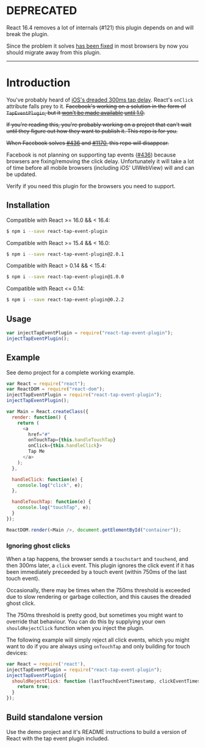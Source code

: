 # DEPRECATED

React 16.4 removes a lot of internals (#121) this plugin depends on and will break the plugin.

Since the problem it solves [has been fixed](https://developers.google.com/web/updates/2013/12/300ms-tap-delay-gone-away) in most browsers by now you should migrate away from this plugin.

---

# Introduction
You've probably heard of [iOS's dreaded 300ms tap delay](http://updates.html5rocks.com/2013/12/300ms-tap-delay-gone-away).  React's `onClick` attribute falls prey to it.  ~~Facebook's working on a solution in the form of `TapEventPlugin`, but it [won't be made available](https://github.com/facebook/react/issues/436) [until 1.0](https://github.com/facebook/react/pull/1170).~~

~~If you're reading this, you're probably working on a project that can't wait until they figure out how they want to publish it.  This repo is for you.~~

~~When Facebook solves [#436](https://github.com/facebook/react/issues/436) and [#1170](https://github.com/facebook/react/pull/1170), this repo will disappear.~~

Facebook is not planning on supporting tap events ([#436](https://github.com/facebook/react/issues/436#issuecomment-207624448)) because browsers are fixing/removing the click delay. Unfortunately it will take a lot of time before all mobile browsers (including iOS' UIWebView) will and can be updated. 

Verify if you need this plugin for the browsers you need to support.

## Installation

Compatible with React >= 16.0 && < 16.4:
```sh
$ npm i --save react-tap-event-plugin
```

Compatible with React >= 15.4 && < 16.0:
```sh
$ npm i --save react-tap-event-plugin@2.0.1
```

Compatible with React > 0.14 && < 15.4:
```sh
$ npm i --save react-tap-event-plugin@1.0.0
```

Compatible with React <= 0.14:
```sh
$ npm i --save react-tap-event-plugin@0.2.2
```

## Usage

```js
var injectTapEventPlugin = require("react-tap-event-plugin");
injectTapEventPlugin();
```

## Example

See demo project for a complete working example.

```js
var React = require("react");
var ReactDOM = require("react-dom");
injectTapEventPlugin = require("react-tap-event-plugin");
injectTapEventPlugin();

var Main = React.createClass({
  render: function() {
    return (
      <a
        href="#"
        onTouchTap={this.handleTouchTap}
        onClick={this.handleClick}>
        Tap Me
      </a>
    );
  },

  handleClick: function(e) {
    console.log("click", e);
  },

  handleTouchTap: function(e) {
    console.log("touchTap", e);
  }
});

ReactDOM.render(<Main />, document.getElementById("container"));
```

### Ignoring ghost clicks

When a tap happens, the browser sends a `touchstart` and `touchend`, and then
300ms later, a `click` event. This plugin ignores the click event if it has
been immediately preceeded by a touch event (within 750ms of the last touch
event).

Occasionally, there may be times when the 750ms threshold is exceeded due to
slow rendering or garbage collection, and this causes the dreaded ghost click.

The 750ms threshold is pretty good, but sometimes you might want to override
that behaviour. You can do this by supplying your own `shouldRejectClick`
function when you inject the plugin.

The following example will simply reject all click events, which you might
want to do if you are always using `onTouchTap` and only building for touch
devices:

```js
var React = require('react'),
injectTapEventPlugin = require("react-tap-event-plugin");
injectTapEventPlugin({
  shouldRejectClick: function (lastTouchEventTimestamp, clickEventTimestamp) {
    return true;
  }
});
```

## Build standalone version

Use the demo project and it's README instructions to build a version of React with the tap event plugin included.
